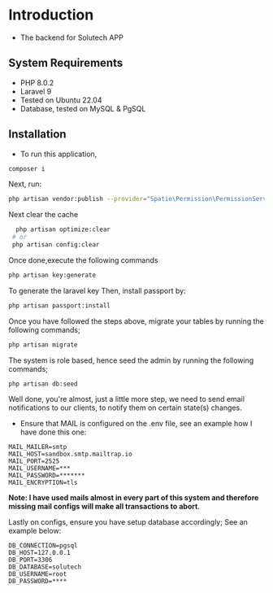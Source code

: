 # Introduction

- The backend for Solutech APP

## System Requirements
- PHP 8.0.2
- Laravel 9
- Tested on Ubuntu 22.04
- Database, tested on MySQL & PgSQL

## Installation
- To run this application,
 ```bash
composer i
```
Next, run:

```bash
php artisan vendor:publish --provider="Spatie\Permission\PermissionServiceProvider"
```

Next clear the cache

```bash
  php artisan optimize:clear
 # or
 php artisan config:clear
```

Once done,execute the following commands
```bash
php artisan key:generate
```

To generate the laravel key
Then, install passport by:

```bash
php artisan passport:install
```

Once you have followed the steps above, migrate your tables by running the following commands;
```bash
php artisan migrate
```

The system is role based, hence seed the admin by running the following commands;
```bash
php artisan db:seed
```

Well done, you're almost, just a little more step, we need to send email notifications to our clients,
to notify them on certain state(s) changes.

- Ensure that MAIL is configured on the .env file, see an example how I have done this one:
```dotenv
MAIL_MAILER=smtp
MAIL_HOST=sandbox.smtp.mailtrap.io
MAIL_PORT=2525
MAIL_USERNAME=***
MAIL_PASSWORD=*******
MAIL_ENCRYPTION=tls
```

**Note: I have used mails almost in every part of this system and therefore missing mail configs will make all transactions to abort**.

Lastly on configs, ensure you have setup database accordingly;
See an example below:

```dotenv
DB_CONNECTION=pgsql
DB_HOST=127.0.0.1
DB_PORT=3306
DB_DATABASE=solutech
DB_USERNAME=root
DB_PASSWORD=****
```
